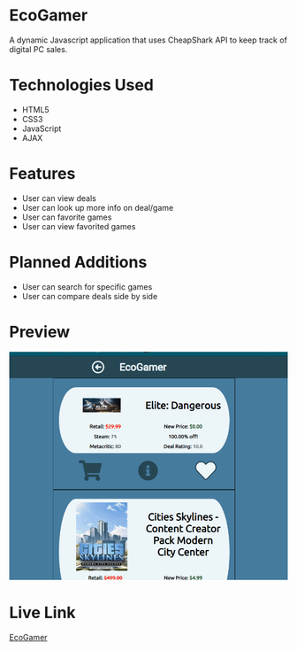 # EcoGamer

A dynamic Javascript application that uses CheapShark API to keep track of digital PC sales.

# Technologies Used

* HTML5
* CSS3
* JavaScript
* AJAX

# Features

* User can view deals
* User can look up more info on deal/game
* User can favorite games
* User can view favorited games

# Planned Additions
* User can search for specific games
* User can compare deals side by side

# Preview
![preview](https://github.com/DeanVo/ajax-project/blob/master/img/ajax-project.gif)


# Live Link
[EcoGamer](deanvo.github.io/ajax-project)
